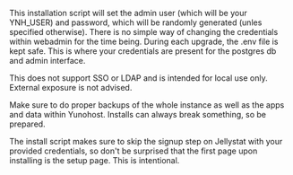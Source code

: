 This installation script will set the admin user (which will be your YNH_USER) and password, which will be randomly generated (unles specified otherwise). There is no simple way of changing the credentials within webadmin for the time being. During each upgrade, the .env file is kept safe. This is where your credentials are present for the postgres db and admin interface. 

This does not support SSO or LDAP and is intended for local use only. External exposure is not advised.

Make sure to do proper backups of the whole instance as well as the apps and data within Yunohost. Installs can always break something, so be prepared.

The install script makes sure to skip the signup step on Jellystat with your provided credentials, so don't be surprised that the first page upon installing is the setup page. This is intentional.
